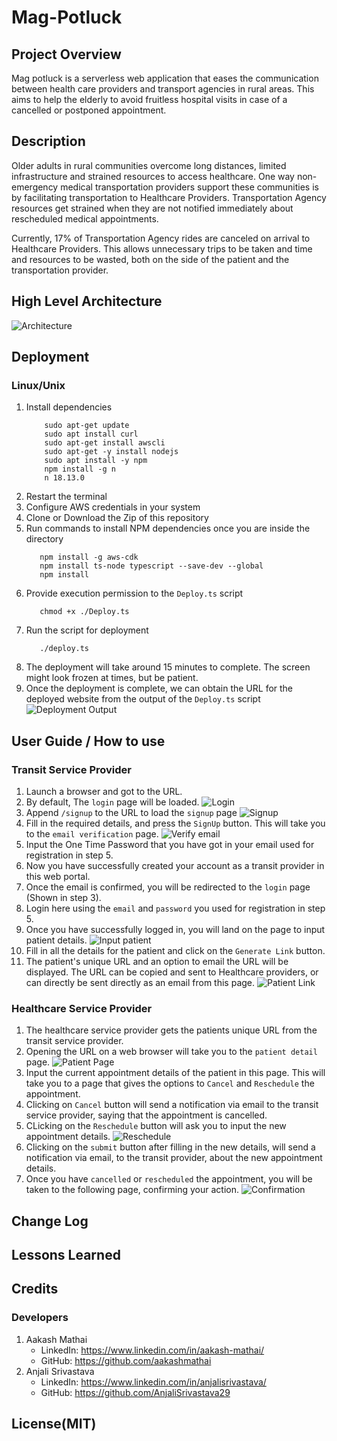 # Mag-Potluck

## Project Overview
Mag potluck is a serverless web application that eases the communication between health care providers and transport agencies in rural areas. 
This aims to help the elderly to avoid fruitless hospital visits in case of a cancelled or postponed appointment.
## Description
Older adults in rural communities overcome long distances, limited
infrastructure and strained resources to access healthcare.
One way non-emergency medical transportation providers support these
communities is by facilitating transportation to Healthcare Providers.
Transportation Agency resources get strained when they are not notified
immediately about rescheduled medical appointments.

Currently, 17% of Transportation Agency rides are canceled on arrival to
Healthcare Providers.  This allows unnecessary trips to be taken and time
and resources to be wasted, both on the side of the patient and the
transportation provider.
## High Level Architecture
![Architecture](Docs/Architecture-Diagram.jpeg)
## Deployment 
### Linux/Unix
1. Install dependencies
    ```shell
        sudo apt-get update
        sudo apt install curl
        sudo apt-get install awscli
        sudo apt-get -y install nodejs
        sudo apt install -y npm
        npm install -g n
        n 18.13.0
    ```
2. Restart the terminal
3. Configure AWS credentials in your system
4. Clone or Download the Zip of this repository
5. Run commands to install NPM dependencies once you are inside the directory
   ```shell
      npm install -g aws-cdk
      npm install ts-node typescript --save-dev --global
      npm install
   ```
6. Provide execution permission to the `Deploy.ts` script
   ```shell
      chmod +x ./Deploy.ts
   ```
7. Run the script for deployment
   ```shell
      ./deploy.ts
   ```
8. The deployment will take around 15 minutes to complete. The screen might look frozen at times, but be patient. 
9. Once the deployment is complete, we can obtain the URL for the deployed website from the output of the `Deploy.ts` script
   ![Deployment Output](Docs/deployment_outputs.png)

## User Guide / How to use

### Transit Service Provider

1. Launch a browser and got to the URL.
2. By default, The `login` page will be loaded.
   ![Login](Docs/login.png)
3. Append `/signup` to the URL to load the `signup` page
   ![Signup](Docs/signup.png)
4. Fill in the required details, and press the `SignUp` button. This will take you to the `email verification` page.
   ![Verify email](Docs/verify_email.png)
5. Input the One Time Password that you have got in your email used for registration in step 5.
6. Now you have successfully created your account as a transit provider in this web portal.
7. Once the email is confirmed, you will be redirected to the `login` page (Shown in step 3).
8. Login here using the `email` and `password` you used for registration in step 5.
9. Once you have successfully logged in, you will land on the page to input patient details.
   ![Input patient](Docs/input_patient.png)
10. Fill in all the details for the patient and click on the `Generate Link` button.
11. The patient's unique URL and an option to email the URL will be displayed. The URL can be copied and sent to
Healthcare providers, or can directly be sent directly as an email from this page.
    ![Patient Link](Docs/patient_link.png)

### Healthcare Service Provider

1. The healthcare service provider gets the patients unique URL from the transit service provider.
2. Opening the URL on a web browser will take you to the `patient detail` page.
   ![Patient Page](Docs/patient_page.png)
3. Input the current appointment details of the patient in this page. This will take you to a page that gives the options to `Cancel` and `Reschedule` the appointment.
4. Clicking on `Cancel` button will send a notification via email to the transit service provider, saying that the appointment is cancelled.
5. CLicking on the `Reschedule` button will ask you to input the new appointment details.
   ![Reschedule](Docs/reschedule.png)
6. Clicking on the `submit` button after filling in the new details, will send a notification via email, to the transit provider, about the new appointment details.
7. Once you have `cancelled` or `rescheduled` the appointment, you will be taken to the following page, confirming your action.
   ![Confirmation](Docs/confirmation.png)

## Change Log

## Lessons Learned

## Credits

### Developers

1. Aakash Mathai
   - LinkedIn: https://www.linkedin.com/in/aakash-mathai/
   - GitHub: https://github.com/aakashmathai
2. Anjali Srivastava
   - LinkedIn: https://www.linkedin.com/in/anjalisrivastava/
   - GitHub: https://github.com/AnjaliSrivastava29

## License(MIT) 